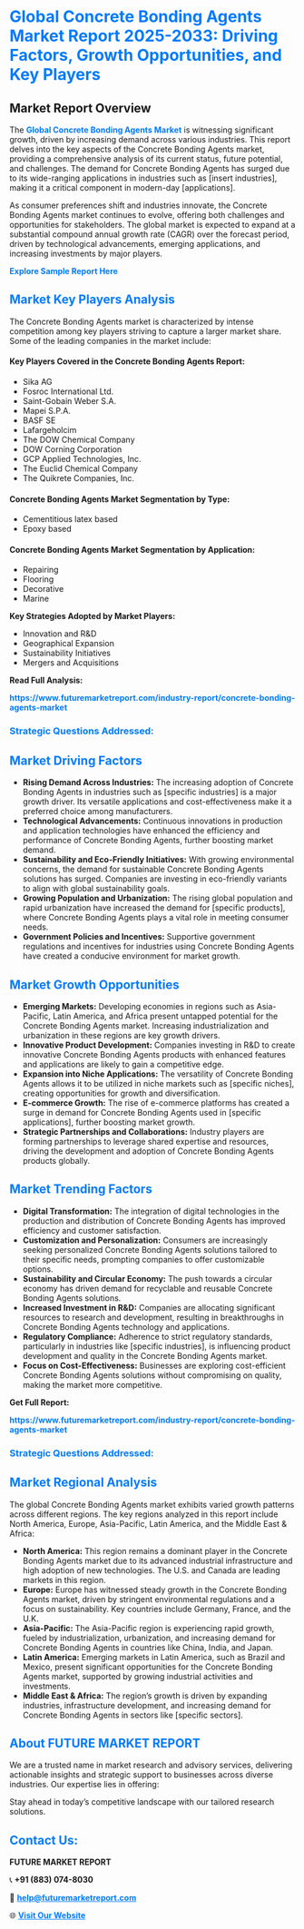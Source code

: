 <h1 style="color: #007BFF;">Global Concrete Bonding Agents Market Report 2025-2033: Driving Factors, Growth Opportunities, and Key Players</h1>

<section id="overview">
<h2>Market Report Overview</h2>
<p>The <a href="https://www.futuremarketreport.com/industry-report/concrete-bonding-agents-market" style="color: #007BFF; text-decoration: none;"><strong>Global Concrete Bonding Agents Market</strong></a> is witnessing significant growth, driven by increasing demand across various industries. This report delves into the key aspects of the Concrete Bonding Agents market, providing a comprehensive analysis of its current status, future potential, and challenges. The demand for Concrete Bonding Agents has surged due to its wide-ranging applications in industries such as [insert industries], making it a critical component in modern-day [applications].</p>
<p>As consumer preferences shift and industries innovate, the Concrete Bonding Agents market continues to evolve, offering both challenges and opportunities for stakeholders. The global market is expected to expand at a substantial compound annual growth rate (CAGR) over the forecast period, driven by technological advancements, emerging applications, and increasing investments by major players.</p>
</section>

<section id="overview">
<p><a href="https://www.futuremarketreport.com/request-sample/reportId=97526" style="color: #007BFF; text-decoration: none;"><strong>Explore Sample Report Here</strong></a></p>
</section>

<section id="key-players">
<h2 style="color: #007BFF;">Market Key Players Analysis</h2>
<p>The Concrete Bonding Agents market is characterized by intense competition among key players striving to capture a larger market share. Some of the leading companies in the market include:</p>
<h4>Key Players Covered in the Concrete Bonding Agents Report:</h4>
<ul><li>Sika AG</li><li>Fosroc International Ltd.</li><li>Saint-Gobain Weber S.A.</li><li>Mapei S.P.A.</li><li>BASF SE</li><li>Lafargeholcim</li><li>The DOW Chemical Company</li><li>DOW Corning Corporation</li><li>GCP Applied Technologies, Inc.</li><li>The Euclid Chemical Company</li><li>The Quikrete Companies, Inc.</li></ul>
<h4>Concrete Bonding Agents Market Segmentation by Type:</h4>
<ul><li>Cementitious latex based</li><li>Epoxy based</li></ul>

<h4>Concrete Bonding Agents Market Segmentation by Application:</h4>
<ul><li>Repairing</li><li>Flooring</li><li>Decorative</li><li>Marine</li></ul>
<p><strong>Key Strategies Adopted by Market Players:</strong></p>
<ul>
<li>Innovation and R&D</li>
<li>Geographical Expansion</li>
<li>Sustainability Initiatives</li>
<li>Mergers and Acquisitions</li>
</ul>
</section>

<section>
<p><strong>Read Full Analysis: </strong></p><a href="https://www.futuremarketreport.com/industry-report/concrete-bonding-agents-market" style="color: #007BFF; text-decoration: none;"><strong>https://www.futuremarketreport.com/industry-report/concrete-bonding-agents-market</strong></a>
<h3 style="color: #007BFF;">Strategic Questions Addressed:</h3>
</section>

<section id="driving-factors">
<h2 style="color: #007BFF;">Market Driving Factors</h2>
<ul>
<li><strong>Rising Demand Across Industries:</strong> The increasing adoption of Concrete Bonding Agents in industries such as [specific industries] is a major growth driver. Its versatile applications and cost-effectiveness make it a preferred choice among manufacturers.</li>
<li><strong>Technological Advancements:</strong> Continuous innovations in production and application technologies have enhanced the efficiency and performance of Concrete Bonding Agents, further boosting market demand.</li>
<li><strong>Sustainability and Eco-Friendly Initiatives:</strong> With growing environmental concerns, the demand for sustainable Concrete Bonding Agents solutions has surged. Companies are investing in eco-friendly variants to align with global sustainability goals.</li>
<li><strong>Growing Population and Urbanization:</strong> The rising global population and rapid urbanization have increased the demand for [specific products], where Concrete Bonding Agents plays a vital role in meeting consumer needs.</li>
<li><strong>Government Policies and Incentives:</strong> Supportive government regulations and incentives for industries using Concrete Bonding Agents have created a conducive environment for market growth.</li>
</ul>
</section>

<section id="growth-opportunities">
<h2 style="color: #007BFF;">Market Growth Opportunities</h2>
<ul>
<li><strong>Emerging Markets:</strong> Developing economies in regions such as Asia-Pacific, Latin America, and Africa present untapped potential for the Concrete Bonding Agents market. Increasing industrialization and urbanization in these regions are key growth drivers.</li>
<li><strong>Innovative Product Development:</strong> Companies investing in R&D to create innovative Concrete Bonding Agents products with enhanced features and applications are likely to gain a competitive edge.</li>
<li><strong>Expansion into Niche Applications:</strong> The versatility of Concrete Bonding Agents allows it to be utilized in niche markets such as [specific niches], creating opportunities for growth and diversification.</li>
<li><strong>E-commerce Growth:</strong> The rise of e-commerce platforms has created a surge in demand for Concrete Bonding Agents used in [specific applications], further boosting market growth.</li>
<li><strong>Strategic Partnerships and Collaborations:</strong> Industry players are forming partnerships to leverage shared expertise and resources, driving the development and adoption of Concrete Bonding Agents products globally.</li>
</ul>
</section>

<section id="trending-factors">
<h2 style="color: #007BFF;">Market Trending Factors</h2>
<ul>
<li><strong>Digital Transformation:</strong> The integration of digital technologies in the production and distribution of Concrete Bonding Agents has improved efficiency and customer satisfaction.</li>
<li><strong>Customization and Personalization:</strong> Consumers are increasingly seeking personalized Concrete Bonding Agents solutions tailored to their specific needs, prompting companies to offer customizable options.</li>
<li><strong>Sustainability and Circular Economy:</strong> The push towards a circular economy has driven demand for recyclable and reusable Concrete Bonding Agents solutions.</li>
<li><strong>Increased Investment in R&D:</strong> Companies are allocating significant resources to research and development, resulting in breakthroughs in Concrete Bonding Agents technology and applications.</li>
<li><strong>Regulatory Compliance:</strong> Adherence to strict regulatory standards, particularly in industries like [specific industries], is influencing product development and quality in the Concrete Bonding Agents market.</li>
<li><strong>Focus on Cost-Effectiveness:</strong> Businesses are exploring cost-efficient Concrete Bonding Agents solutions without compromising on quality, making the market more competitive.</li>
</ul>
</section>

<section>
<p><strong>Get Full Report: </strong></p><a href="https://www.futuremarketreport.com/industry-report/concrete-bonding-agents-market" style="color: #007BFF; text-decoration: none;"><strong>https://www.futuremarketreport.com/industry-report/concrete-bonding-agents-market</strong></a>
<h3 style="color: #007BFF;">Strategic Questions Addressed:</h3>
</section>


<section id="regional-analysis">
<h2 style="color: #007BFF;">Market Regional Analysis</h2>
<p>The global Concrete Bonding Agents market exhibits varied growth patterns across different regions. The key regions analyzed in this report include North America, Europe, Asia-Pacific, Latin America, and the Middle East & Africa:</p>
<ul>
<li><strong>North America:</strong> This region remains a dominant player in the Concrete Bonding Agents market due to its advanced industrial infrastructure and high adoption of new technologies. The U.S. and Canada are leading markets in this region.</li>
<li><strong>Europe:</strong> Europe has witnessed steady growth in the Concrete Bonding Agents market, driven by stringent environmental regulations and a focus on sustainability. Key countries include Germany, France, and the U.K.</li>
<li><strong>Asia-Pacific:</strong> The Asia-Pacific region is experiencing rapid growth, fueled by industrialization, urbanization, and increasing demand for Concrete Bonding Agents in countries like China, India, and Japan.</li>
<li><strong>Latin America:</strong> Emerging markets in Latin America, such as Brazil and Mexico, present significant opportunities for the Concrete Bonding Agents market, supported by growing industrial activities and investments.</li>
<li><strong>Middle East & Africa:</strong> The region’s growth is driven by expanding industries, infrastructure development, and increasing demand for Concrete Bonding Agents in sectors like [specific sectors].</li>
</ul>
</section>

<footer>
<h2 style="color: #007BFF;">About FUTURE MARKET REPORT</h2>
<p>We are a trusted name in market research and advisory services, delivering actionable insights and strategic support to businesses across diverse industries. Our expertise lies in offering:</p>

<p>Stay ahead in today’s competitive landscape with our tailored research solutions.</p>

<h2 style="color: #007BFF;">Contact Us:</h2>
<p><strong>FUTURE MARKET REPORT</strong></p>
<p>📞 <strong>+91 (883) 074-8030</strong></p>
<p>📧 <strong><a href="mailto:help@futuremarketreport.com" style="color: #007BFF;">help@futuremarketreport.com</a></strong></p>
<p>🌐 <strong><a href="https://www.futuremarketreport.com/" style="color: #007BFF;">Visit Our Website</a></strong></p>
</footer>
